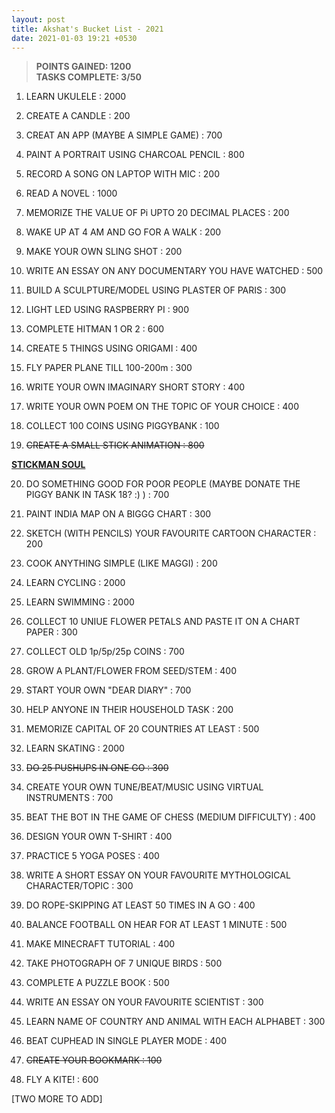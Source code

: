 ```yaml
---
layout: post
title: Akshat's Bucket List - 2021
date: 2021-01-03 19:21 +0530
---
```


> __POINTS GAINED: 1200__  
> __TASKS COMPLETE: 3/50__

1. LEARN UKULELE : 2000

2. CREATE A CANDLE : 200

3. CREAT AN APP (MAYBE A SIMPLE GAME) : 700

4. PAINT A PORTRAIT USING CHARCOAL PENCIL : 800

5. RECORD A SONG ON LAPTOP WITH MIC : 200

6. READ A NOVEL : 1000

7. MEMORIZE THE VALUE OF Pi UPTO 20 DECIMAL PLACES : 200

8. WAKE UP AT 4 AM AND GO FOR A WALK : 200

9. MAKE YOUR OWN SLING SHOT : 200

10. WRITE AN ESSAY ON ANY DOCUMENTARY YOU HAVE WATCHED : 500

11. BUILD A SCULPTURE/MODEL USING PLASTER OF PARIS : 300

12. LIGHT LED USING RASPBERRY PI : 900

13. COMPLETE HITMAN 1 OR 2 : 600

14. CREATE 5 THINGS USING ORIGAMI : 400

15. FLY PAPER PLANE TILL 100-200m : 300

16. WRITE YOUR OWN IMAGINARY SHORT STORY : 400

17. WRITE YOUR OWN POEM ON THE TOPIC OF YOUR CHOICE : 400

18. COLLECT 100 COINS USING PIGGYBANK : 100

19. ~~CREATE A SMALL STICK ANIMATION : 800~~

__[STICKMAN SOUL](https://www.youtube.com/watch?v=zWAmzWRUdzc)__

20. DO SOMETHING GOOD FOR POOR PEOPLE (MAYBE DONATE THE PIGGY BANK IN TASK 18? :) ) : 700

21. PAINT INDIA MAP ON A BIGGG CHART : 300

22. SKETCH (WITH PENCILS) YOUR FAVOURITE CARTOON CHARACTER : 200

23. COOK ANYTHING SIMPLE (LIKE MAGGI) : 200

24. LEARN CYCLING : 2000

25. LEARN SWIMMING : 2000

26. COLLECT 10 UNIUE FLOWER PETALS AND PASTE IT ON A CHART PAPER : 300

27. COLLECT OLD 1p/5p/25p COINS : 700

28. GROW A PLANT/FLOWER FROM SEED/STEM : 400

29. START YOUR OWN "DEAR DIARY" : 700

30. HELP ANYONE IN THEIR HOUSEHOLD TASK : 200

31. MEMORIZE CAPITAL OF 20 COUNTRIES AT LEAST : 500

32. LEARN SKATING : 2000

33. ~~DO 25 PUSHUPS IN ONE GO : 300~~

34. CREATE YOUR OWN TUNE/BEAT/MUSIC USING VIRTUAL INSTRUMENTS : 700

35. BEAT THE BOT IN THE GAME OF CHESS (MEDIUM DIFFICULTY) : 400

36. DESIGN YOUR OWN T-SHIRT : 400

37. PRACTICE 5 YOGA POSES : 400

38. WRITE A SHORT ESSAY ON YOUR FAVOURITE MYTHOLOGICAL CHARACTER/TOPIC : 300

39. DO ROPE-SKIPPING AT LEAST 50 TIMES IN A GO : 400

40. BALANCE FOOTBALL ON HEAR FOR AT LEAST 1 MINUTE : 500

41. MAKE MINECRAFT TUTORIAL : 400

42. TAKE PHOTOGRAPH OF 7 UNIQUE BIRDS : 500

43. COMPLETE A PUZZLE BOOK : 500

44. WRITE AN ESSAY ON YOUR FAVOURITE SCIENTIST : 300

45. LEARN NAME OF COUNTRY AND ANIMAL WITH EACH ALPHABET : 300

46. BEAT CUPHEAD IN SINGLE PLAYER MODE : 400

47. ~~CREATE YOUR BOOKMARK : 100~~

48. FLY A KITE! : 600

[TWO MORE TO ADD]
